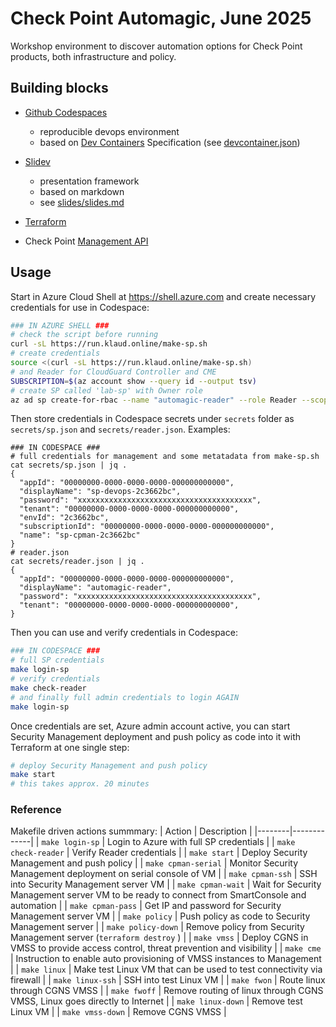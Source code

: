 # Check Point Automagic, June 2025

Workshop environment to discover automation options for Check Point products, both infrastructure and policy.

## Building blocks

* [Github Codespaces](https://docs.github.com/en/codespaces)
    * reproducible devops environment
    * based on [Dev Containers](https://containers.dev/) Specification (see [devcontainer.json](.devcontainer/devcontainer.json))

* [Slidev](https://sli.dev/)
    * presentation framework
    * based on markdown
    * see [slides/slides.md](slides/slides.md)

* [Terraform](https://www.terraform.io/)
* Check Point [Management API](https://sc1.checkpoint.com/documents/latest/APIs/index.html#)
    
## Usage

Start in Azure Cloud Shell at https://shell.azure.com and create necessary credentials for use in Codespace:

```bash
### IN AZURE SHELL ###
# check the script before running
curl -sL https://run.klaud.online/make-sp.sh
# create credentials
source <(curl -sL https://run.klaud.online/make-sp.sh)
# and Reader for CloudGuard Controller and CME
SUBSCRIPTION=$(az account show --query id --output tsv)
# create SP called 'lab-sp' with Owner role
az ad sp create-for-rbac --name "automagic-reader" --role Reader --scopes /subscriptions/$SUBSCRIPTION
```

Then store credentials in Codespace secrets under `secrets` folder as `secrets/sp.json` and `secrets/reader.json`. Examples:
```shell
### IN CODESPACE ###
# full credentials for management and some metatadata from make-sp.sh
cat secrets/sp.json | jq .
{
  "appId": "00000000-0000-0000-0000-000000000000",
  "displayName": "sp-devops-2c3662bc",
  "password": "xxxxxxxxxxxxxxxxxxxxxxxxxxxxxxxxxxxxxxx",
  "tenant": "00000000-0000-0000-0000-000000000000",
  "envId": "2c3662bc",
  "subscriptionId": "00000000-0000-0000-0000-000000000000",
  "name": "sp-cpman-2c3662bc"
}
# reader.json
cat secrets/reader.json | jq .
{
  "appId": "00000000-0000-0000-0000-000000000000",
  "displayName": "automagic-reader",
  "password": "xxxxxxxxxxxxxxxxxxxxxxxxxxxxxxxxxxxxxxx",             
  "tenant": "00000000-0000-0000-0000-000000000000",
}
```
Then you can use and verify credentials in Codespace:
```bash
### IN CODESPACE ###
# full SP credentials
make login-sp
# verify credentials
make check-reader
# and finally full admin credentials to login AGAIN
make login-sp
```

Once credentials are set, Azure admin account active, you can start Security Management deployment and push policy as code into it with Terraform at one single step:
```bash
# deploy Security Management and push policy
make start
# this takes approx. 20 minutes
```

### Reference

Makefile driven actions summmary:
| Action | Description |
|--------|-------------|
| `make login-sp` | Login to Azure with full SP credentials |
| `make check-reader` | Verify Reader credentials |
| `make start` | Deploy Security Management and push policy |
| `make cpman-serial` | Monitor Security Management deployment on serial console of VM |
| `make cpman-ssh` | SSH into Security Management server VM |
| `make cpman-wait` | Wait for Security Management server VM to be ready to connect from SmartConsole and automation |
| `make cpman-pass` | Get IP and password for Security Management server VM |
| `make policy` | Push policy as code to Security Management server |
| `make policy-down` | Remove policy from Security Management server (`terraform destroy` ) |
| `make vmss` | Deploy CGNS in VMSS to provide access control, threat prevention and visibility |
| `make cme` | Instruction to enable auto provisioning of VMSS instances to Management |
| `make linux` | Make test Linux VM that can be used to test connectivity via firewall |
| `make linux-ssh` | SSH into test Linux VM |
| `make fwon` | Route linux through CGNS VMSS |
| `make fwoff` | Remove routing of linux through CGNS VMSS, Linux goes directly to Internet |
| `make linux-down` | Remove test Linux VM |
| `make vmss-down` | Remove CGNS VMSS |